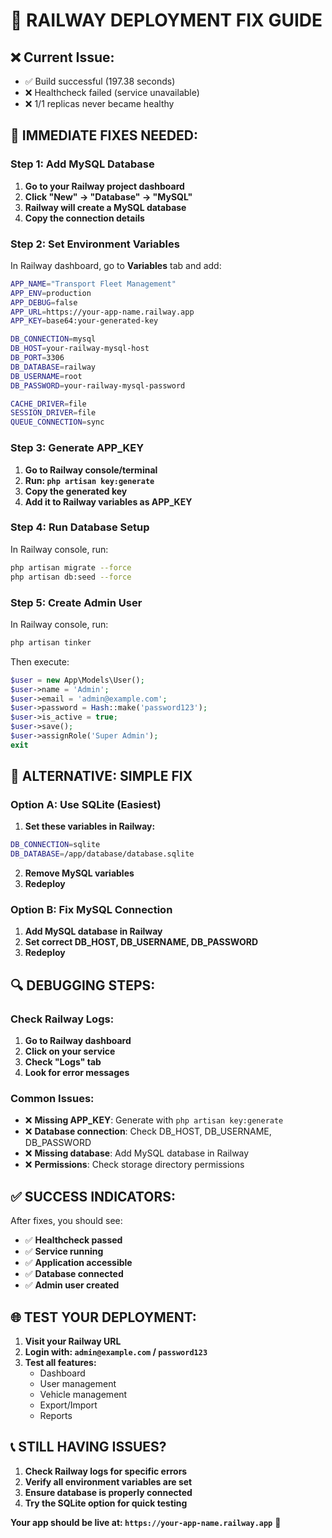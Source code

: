# 🔧 RAILWAY DEPLOYMENT FIX GUIDE

## **❌ Current Issue:**
- ✅ Build successful (197.38 seconds)
- ❌ Healthcheck failed (service unavailable)
- ❌ 1/1 replicas never became healthy

## **🔧 IMMEDIATE FIXES NEEDED:**

### **Step 1: Add MySQL Database**
1. **Go to your Railway project dashboard**
2. **Click "New" → "Database" → "MySQL"**
3. **Railway will create a MySQL database**
4. **Copy the connection details**

### **Step 2: Set Environment Variables**
In Railway dashboard, go to **Variables** tab and add:

```bash
APP_NAME="Transport Fleet Management"
APP_ENV=production
APP_DEBUG=false
APP_URL=https://your-app-name.railway.app
APP_KEY=base64:your-generated-key

DB_CONNECTION=mysql
DB_HOST=your-railway-mysql-host
DB_PORT=3306
DB_DATABASE=railway
DB_USERNAME=root
DB_PASSWORD=your-railway-mysql-password

CACHE_DRIVER=file
SESSION_DRIVER=file
QUEUE_CONNECTION=sync
```

### **Step 3: Generate APP_KEY**
1. **Go to Railway console/terminal**
2. **Run: `php artisan key:generate`**
3. **Copy the generated key**
4. **Add it to Railway variables as APP_KEY**

### **Step 4: Run Database Setup**
In Railway console, run:
```bash
php artisan migrate --force
php artisan db:seed --force
```

### **Step 5: Create Admin User**
In Railway console, run:
```bash
php artisan tinker
```

Then execute:
```php
$user = new App\Models\User();
$user->name = 'Admin';
$user->email = 'admin@example.com';
$user->password = Hash::make('password123');
$user->is_active = true;
$user->save();
$user->assignRole('Super Admin');
exit
```

## **🚀 ALTERNATIVE: SIMPLE FIX**

### **Option A: Use SQLite (Easiest)**
1. **Set these variables in Railway:**
```bash
DB_CONNECTION=sqlite
DB_DATABASE=/app/database/database.sqlite
```

2. **Remove MySQL variables**
3. **Redeploy**

### **Option B: Fix MySQL Connection**
1. **Add MySQL database in Railway**
2. **Set correct DB_HOST, DB_USERNAME, DB_PASSWORD**
3. **Redeploy**

## **🔍 DEBUGGING STEPS:**

### **Check Railway Logs:**
1. **Go to Railway dashboard**
2. **Click on your service**
3. **Check "Logs" tab**
4. **Look for error messages**

### **Common Issues:**
- ❌ **Missing APP_KEY**: Generate with `php artisan key:generate`
- ❌ **Database connection**: Check DB_HOST, DB_USERNAME, DB_PASSWORD
- ❌ **Missing database**: Add MySQL database in Railway
- ❌ **Permissions**: Check storage directory permissions

## **✅ SUCCESS INDICATORS:**

After fixes, you should see:
- ✅ **Healthcheck passed**
- ✅ **Service running**
- ✅ **Application accessible**
- ✅ **Database connected**
- ✅ **Admin user created**

## **🌐 TEST YOUR DEPLOYMENT:**

1. **Visit your Railway URL**
2. **Login with: `admin@example.com` / `password123`**
3. **Test all features:**
   - Dashboard
   - User management
   - Vehicle management
   - Export/Import
   - Reports

## **📞 STILL HAVING ISSUES?**

1. **Check Railway logs for specific errors**
2. **Verify all environment variables are set**
3. **Ensure database is properly connected**
4. **Try the SQLite option for quick testing**

**Your app should be live at: `https://your-app-name.railway.app`** 🚀
